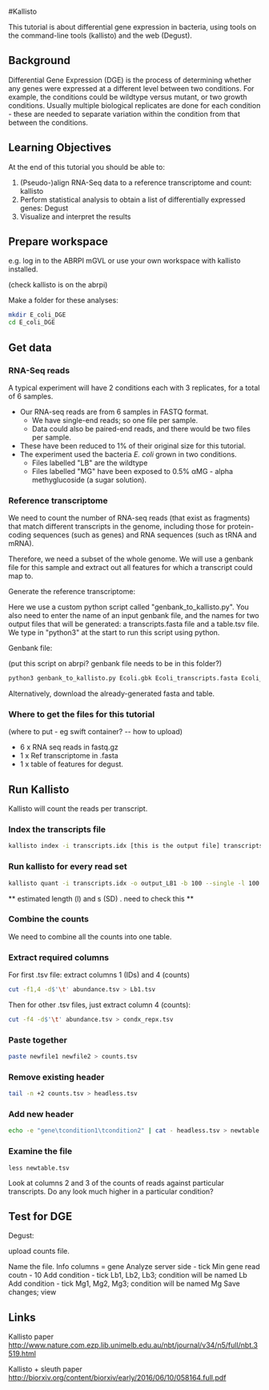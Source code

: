 <br>
#Kallisto


This tutorial is about differential gene expression in bacteria, using tools on the command-line tools (kallisto) and the web (Degust).

## Background
Differential Gene Expression (DGE) is the process of determining whether any genes were expressed at a different level between two conditions. For example, the conditions could be wildtype versus mutant, or two growth conditions. Usually multiple biological replicates are done for each condition - these are needed to separate variation within the condition from that between the conditions.

## Learning Objectives

At the end of this tutorial you should be able to:

1. (Pseudo-)align RNA-Seq data to a reference transcriptome and count: kallisto  
2. Perform statistical analysis to obtain a list of differentially expressed genes: Degust
3. Visualize and interpret the results

## Prepare workspace

e.g. log in to the ABRPI mGVL or use your own workspace with kallisto installed.

(check kallisto is on the abrpi)

Make a folder for these analyses:

```bash
mkdir E_coli_DGE
cd E_coli_DGE
```

## Get data


### RNA-Seq reads

A typical experiment will have 2 conditions each with 3 replicates, for a total of 6 samples.

- Our RNA-seq reads are from 6 samples in <fn>FASTQ</fn> format.
    - We have single-end reads; so one file per sample.
    - Data could also be paired-end reads, and there would be two files per sample.
- These have been reduced to 1% of their original size for this tutorial.
- The experiment used the bacteria *E. coli* grown in two conditions.
    - Files labelled "LB" are the wildtype
    - Files labelled "MG" have been exposed to 0.5% &alpha;MG - alpha methyglucoside (a sugar solution).



### Reference transcriptome

We need to count the number of RNA-seq reads (that exist as fragments) that match different transcripts in the genome, including those for protein-coding sequences (such as genes) and RNA sequences (such as tRNA and mRNA).

Therefore, we need a subset of the whole genome. We will use a genbank file for this sample and extract out all features for which a transcript could map to.

Generate the reference transcriptome:

Here we use a custom python script called "genbank_to_kallisto.py". You also need to enter the name of an <fn>input genbank file</fn>, and the names for two output files that will be generated: a <fn>transcripts.fasta</fn> file and a <fn>table.tsv</fn> file. We type in "python3" at the start to run this script using python.

Genbank file:

(put this script on abrpi? genbank file needs to be in this folder?)


```python
python3 genbank_to_kallisto.py Ecoli.gbk Ecoli_transcripts.fasta Ecoli_table.tsv
```
Alternatively, download the already-generated fasta and table.


### Where to get the files for this tutorial

(where to put - eg swift container? -- how to upload)

- 6 x RNA seq reads in fastq.gz
- 1 x Ref transcriptome in .fasta
- 1 x table of features for degust.


## Run Kallisto



Kallisto will count the reads per transcript.

### Index the transcripts file

``` bash
kallisto index -i transcripts.idx [this is the output file] transcripts.ffn
```

### Run kallisto for every read set

```bash
kallisto quant -i transcripts.idx -o output_LB1 -b 100 --single -l 100 -s 10 Ecoli1.fastq.gz
```

** estimated length (l) and s (SD) . need to check this **


### Combine the counts

We need to combine all the counts into one table.

### Extract required columns

For first .tsv file: extract columns 1 (IDs) and 4 (counts)

```bash
cut -f1,4 -d$'\t' abundance.tsv > Lb1.tsv
```

Then for other .tsv files, just extract column 4 (counts):

```bash
cut -f4 -d$'\t' abundance.tsv > condx_repx.tsv
```


### Paste together

```bash
paste newfile1 newfile2 > counts.tsv
```

### Remove existing header

```bash
tail -n +2 counts.tsv > headless.tsv
```

### Add new header

```bash
echo -e "gene\tcondition1\tcondition2" | cat - headless.tsv > newtable.tsv
```

### Examine the file

```
less newtable.tsv
```

Look at columns 2 and 3 of the counts of reads against particular transcripts. Do any look much higher in a particular condition?

## Test for DGE

Degust:

upload counts file.

Name the file.
Info columns = gene
Analyze server side - tick
Min gene read coutn - 10
Add condition - tick Lb1, Lb2, Lb3; condition will be named Lb
Add condition - tick Mg1, Mg2, Mg3; condition will be named Mg
Save changes; view

## Links

Kallisto paper
http://www.nature.com.ezp.lib.unimelb.edu.au/nbt/journal/v34/n5/full/nbt.3519.html

Kallisto + sleuth paper
http://biorxiv.org/content/biorxiv/early/2016/06/10/058164.full.pdf
